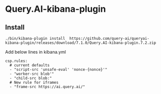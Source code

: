 # Query.AI-kibana-plugin

## Install
``./bin/kibana-plugin install  https://github.com/query-ai/queryai-kibana-plugin/releases/download/7.1.0/Query.AI-kibana-plugin.7.2.zip``

Add below lines in kibana.yml
```
csp.rules:
  # current defaults
  - "script-src 'unsafe-eval' 'nonce-{nonce}'"
  - "worker-src blob'"
  - "child-src blob:"
  # New rule for iframes
  - "frame-src https://ai.query.ai/"
 ```
